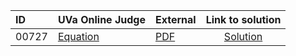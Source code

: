 | ID | UVa Online Judge | External | Link to solution |
|:---|:---|:---|:---:|
| 00727 | [Equation](https://onlinejudge.org/index.php?option=com_onlinejudge&Itemid=8&category=9&page=show_problem&problem=668) | [PDF](https://onlinejudge.org/external/7/727.pdf) | [Solution](https://github.com/versenyi98/uva-solutions/tree/main/solutions/00727%20-%20Equation)|
